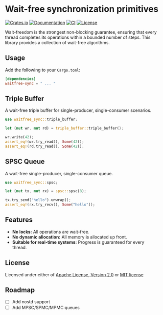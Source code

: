 # Wait-free synchronization primitives

[![Crates.io](https://img.shields.io/crates/v/waitfree_sync.svg)](https://crates.io/crates/waitfree_sync)
[![Documentation](https://docs.rs/waitfree-sync/badge.svg)](
https://docs.rs/waitfree_sync)
[![CI](https://github.com/novomation/waitfree-sync/actions/workflows/ci.yml/badge.svg?branch=master)](https://github.com/novomation/waitfree-sync/actions/workflows/ci.yml)
[![License](https://img.shields.io/badge/license-MIT_OR_Apache--2.0-blue.svg)](
https://github.com/novomation/waitfree-sync#license)

Wait-freedom is the strongest non-blocking guarantee, ensuring that every thread completes its operations within a bounded number of steps.
This library provides a collection of wait-free algorithms.

## Usage

Add the following to your `Cargo.toml`:

```toml
[dependencies]
waitfree-sync = " ... "
```

## Triple Buffer

A wait-free triple buffer for single-producer, single-consumer scenarios.

```rust
use waitfree_sync::triple_buffer;

let (mut wr, mut rd) = triple_buffer::triple_buffer();

wr.write(42);
assert_eq!(wr.try_read(), Some(42));
assert_eq!(rd.try_read(), Some(42));
```

## SPSC Queue

A wait-free single-producer, single-consumer queue.

```rust
use waitfree_sync::spsc;

let (mut tx, mut rx) = spsc::spsc(8);

tx.try_send("hello").unwrap();
assert_eq!(rx.try_recv(), Some("hello"));
```

## Features

- **No locks:** All operations are wait-free.
- **No dynamic allocation:** All memory is allocated up front.
- **Suitable for real-time systems:** Progress is guaranteed for every thread.

## License

Licensed under either of [Apache License, Version 2.0](LICENSE-APACHE) or [MIT license](LICENSE-MIT)

## Roadmap

- [ ] Add nostd support
- [ ] Add MPSC/SPMC/MPMC queues